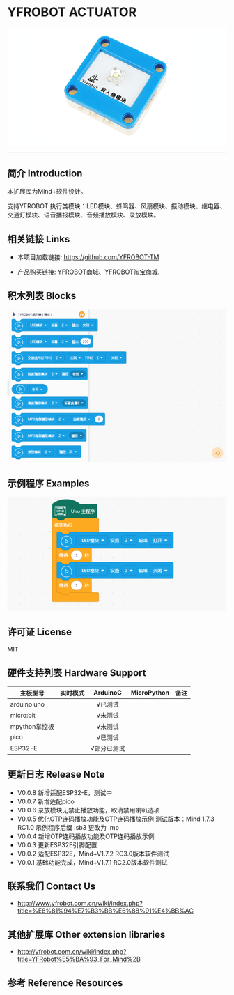 # YFROBOT ACTUATOR

![](./arduinoC/_images/featured.png)

---------------------------------------------------------

## 简介 Introduction

本扩展库为Mind+软件设计。

支持YFROBOT 执行类模块：LED模块、蜂鸣器、风扇模块、振动模块、继电器、交通灯模块、语音播报模块、音频播放模块、录放模块。


## 相关链接 Links
* 本项目加载链接: https://github.com/YFROBOT-TM

* 产品购买链接: [YFROBOT商城](https://www.yfrobot.com/)、[YFROBOT淘宝商城](https://yfrobot.taobao.com/).


## 积木列表 Blocks
![](./arduinoC/_images/blocks.png)


## 示例程序 Examples
![](./arduinoC/_images/example.png)


## 许可证 License
MIT


## 硬件支持列表 Hardware Support
主板型号                | 实时模式    | ArduinoC   | MicroPython    | 备注
------------------ | :----------: | :----------: | :---------: | -----
arduino uno        |             |       √已测试       |             | 
micro:bit        |             |       √未测试       |             | 
mpython掌控板        |             |        √未测试      |             | 
pico        |             |       √已测试         |             | 
ESP32-E        |             |       √部分已测试        |             | 


## 更新日志 Release Note

* V0.0.8  新增适配ESP32-E，测试中
* V0.0.7  新增适配pico
* V0.0.6  录放模块无禁止播放功能，取消禁用喇叭选项
* V0.0.5  优化OTP连码播放功能及OTP连码播放示例
          测试版本：Mind 1.7.3 RC1.0
          示例程序后缀 .sb3 更改为 .mp
* V0.0.4  新增OTP连码播放功能及OTP连码播放示例
* V0.0.3  更新ESP32E引脚配置
* V0.0.2  适配ESP32E，Mind+V1.7.2 RC3.0版本软件测试
* V0.0.1  基础功能完成，Mind+V1.7.1 RC2.0版本软件测试


## 联系我们 Contact Us
* http://www.yfrobot.com.cn/wiki/index.php?title=%E8%81%94%E7%B3%BB%E6%88%91%E4%BB%AC

## 其他扩展库 Other extension libraries
* http://yfrobot.com.cn/wiki/index.php?title=YFRobot%E5%BA%93_For_Mind%2B

## 参考 Reference Resources